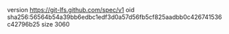version https://git-lfs.github.com/spec/v1
oid sha256:56564b54a39bb6edbc1edf3d0a57d56fb5cf825aadbb0c426741536c42796b25
size 3060
